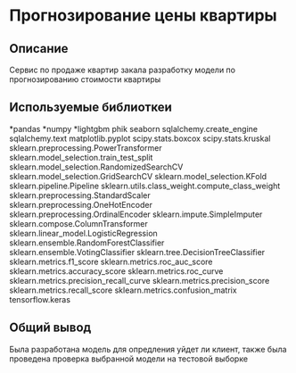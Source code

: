 # Прогнозирование цены квартиры

## Описание
Сервис по продаже квартир закала разработку модели по прогнозированию стоимости квартиры 
## Используемые библиоткеи
*pandas
*numpy
*lightgbm
phik
seaborn
sqlalchemy.create_engine
sqlalchemy.text
matplotlib.pyplot
scipy.stats.boxcox
scipy.stats.kruskal
sklearn.preprocessing.PowerTransformer
sklearn.model_selection.train_test_split 
sklearn.model_selection.RandomizedSearchCV
sklearn.model_selection.GridSearchCV
sklearn.model_selection.KFold
sklearn.pipeline.Pipeline
sklearn.utils.class_weight.compute_class_weight
sklearn.preprocessing.StandardScaler
sklearn.preprocessing.OneHotEncoder
sklearn.preprocessing.OrdinalEncoder
sklearn.impute.SimpleImputer
sklearn.compose.ColumnTransformer
sklearn.linear_model.LogisticRegression
sklearn.ensemble.RandomForestClassifier
sklearn.ensemble.VotingClassifier
sklearn.tree.DecisionTreeClassifier
sklearn.metrics.f1_score
sklearn.metrics.roc_auc_score
sklearn.metrics.accuracy_score
sklearn.metrics.roc_curve
sklearn.metrics.precision_recall_curve
sklearn.metrics.precision_score
sklearn.metrics.recall_score
sklearn.metrics.confusion_matrix
tensorflow.keras

## Общий вывод
Была разработана модель для опредления уйдет ли клиент, также была проведена проверка выбранной модели на тестовой выборке
